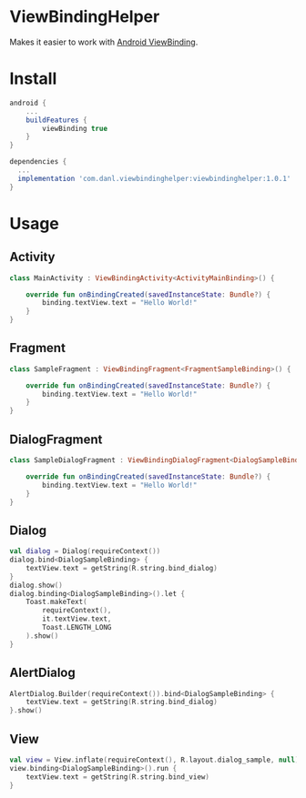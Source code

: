 # ViewBindingHelper

Makes it easier to work with [Android ViewBinding](https://developer.android.com/topic/libraries/view-binding).

# Install

```gradle
android {
    ...
    buildFeatures {
        viewBinding true
    }
}

dependencies {
  ...
  implementation 'com.danl.viewbindinghelper:viewbindinghelper:1.0.1'
}
```

# Usage

## Activity

```kotlin
class MainActivity : ViewBindingActivity<ActivityMainBinding>() {

    override fun onBindingCreated(savedInstanceState: Bundle?) {
        binding.textView.text = "Hello World!"
    }
}
```

## Fragment

```kotlin
class SampleFragment : ViewBindingFragment<FragmentSampleBinding>() {

    override fun onBindingCreated(savedInstanceState: Bundle?) {
        binding.textView.text = "Hello World!"
    }
}
```

## DialogFragment

```kotlin
class SampleDialogFragment : ViewBindingDialogFragment<DialogSampleBinding>() {

    override fun onBindingCreated(savedInstanceState: Bundle?) {
        binding.textView.text = "Hello World!"
    }
}
```

## Dialog

```kotlin
val dialog = Dialog(requireContext())
dialog.bind<DialogSampleBinding> {
    textView.text = getString(R.string.bind_dialog)
}
dialog.show()
dialog.binding<DialogSampleBinding>().let {
    Toast.makeText(
        requireContext(),
        it.textView.text,
        Toast.LENGTH_LONG
    ).show()
}
```

## AlertDialog

```kotlin
AlertDialog.Builder(requireContext()).bind<DialogSampleBinding> {
    textView.text = getString(R.string.bind_dialog)
}.show()
```

## View

```kotlin
val view = View.inflate(requireContext(), R.layout.dialog_sample, null)
view.binding<DialogSampleBinding>().run {
    textView.text = getString(R.string.bind_view)
}
```
